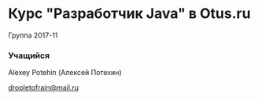 # Курс "Разработчик Java" в Otus.ru

Группа 2017-11

### Учащийся
Alexey Potehin (Алексей Потехин)

dropletofrain@mail.ru
